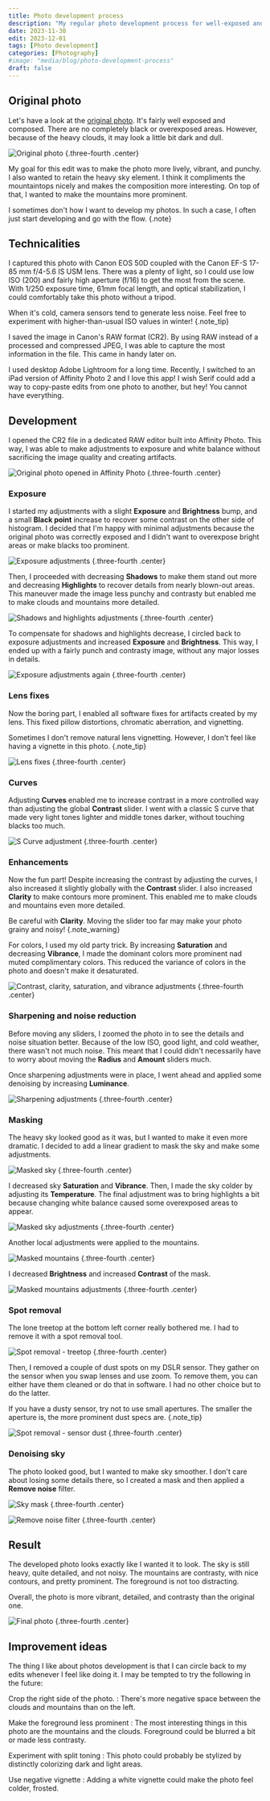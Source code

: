 ```yaml
---
title: Photo development process
description: "My regular photo development process for well-exposed and well-composed photographs."
date: 2023-11-30
edit: 2023-12-01
tags: [Photo development]
categories: [Photography]
#image: "media/blog/photo-development-process"
draft: false
---
```


## Original photo

Let's have a look at the [original photo](/media/blog/photo-development-process/original-photo.cr2). It's fairly well exposed and composed. There are no completely black or overexposed areas. However, because of the heavy clouds, it may look a little bit dark and dull.

![Original photo](media/blog/photo-development-process/original-photo.PNG)
{.three-fourth .center}

My goal for this edit was to make the photo more lively, vibrant, and punchy. I also wanted to retain the heavy sky element. I think it compliments the mountaintops nicely and makes the composition more interesting. On top of that, I wanted to make the mountains more prominent.

I sometimes don't how I want to develop my photos. In such a case, I often just start developing and go with the flow.
{.note}

## Technicalities

I captured this photo with Canon EOS 50D coupled with the Canon EF-S 17-85 mm f/4-5.6 IS USM lens. There was a plenty of light, so I could use low ISO (200) and fairly high aperture (f/16) to get the most from the scene. With 1/250 exposure time, 61mm focal length, and optical stabilization, I could comfortably take this photo without a tripod.

When it's cold, camera sensors tend to generate less noise. Feel free to experiment with higher-than-usual ISO values in winter!
{.note_tip}

I saved the image in Canon's RAW format (CR2). By using RAW instead of a processed and compressed JPEG, I was able to capture the most information in the file. This came in handy later on.

I used desktop Adobe Lightroom for a long time. Recently, I switched to an iPad version of Affinity Photo 2 and I love this app! I wish Serif could add a way to copy-paste edits from one photo to another, but hey! You cannot have everything.

## Development

I opened the CR2 file in a dedicated RAW editor built into Affinity Photo. This way, I was able to make adjustments to exposure and white balance without sacrificing the image quality and creating artifacts.

![Original photo opened in Affinity Photo](media/blog/photo-development-process/affinity-photo-1.PNG)
{.three-fourth .center}

### Exposure

I started my adjustments with a slight **Exposure** and **Brightness** bump, and a small **Black point** increase to recover some contrast on the other side of histogram. I decided that I'm happy with minimal adjustments because the original photo was correctly exposed and I didn't want to overexpose bright areas or make blacks too prominent.

![Exposure adjustments](media/blog/photo-development-process/affinity-photo-2.PNG)
{.three-fourth .center}

Then, I proceeded with decreasing **Shadows** to make them stand out more and decreasing **Highlights** to recover details from nearly blown-out areas. This maneuver made the image less punchy and contrasty but enabled me to make clouds and mountains more detailed.

![Shadows and highlights adjustments](media/blog/photo-development-process/affinity-photo-3.PNG)
{.three-fourth .center}

To compensate for shadows and highlights decrease, I circled back to exposure adjustments and increased **Exposure** and **Brightness**. This way, I ended up with a fairly punch and contrasty image, without any major losses in details.

![Exposure adjustments again](media/blog/photo-development-process/affinity-photo-4.PNG)
{.three-fourth .center}

### Lens fixes

Now the boring part, I enabled all software fixes for artifacts created by my lens. This fixed pillow distortions, chromatic aberration, and vignetting.

Sometimes I don't remove natural lens vignetting. However, I don't feel like having a vignette in this photo.
{.note_tip}

![Lens fixes](media/blog/photo-development-process/affinity-photo-5.PNG)
{.three-fourth .center}

### Curves

Adjusting **Curves** enabled me to increase contrast in a more controlled way than adjusting the global **Contrast** slider. I went with a classic S curve that made very light tones lighter and middle tones darker, without touching blacks too much.

![S Curve adjustment](media/blog/photo-development-process/affinity-photo-6.PNG)
{.three-fourth .center}

### Enhancements

Now the fun part! Despite increasing the contrast by adjusting the curves, I also increased it slightly globally with the **Contrast** slider. I also increased **Clarity** to make contours more prominent. This enabled me to make clouds and mountains even more detailed.

Be careful with **Clarity**. Moving the slider too far may make your photo grainy and noisy!
{.note_warning}

For colors, I used my old party trick. By increasing **Saturation** and decreasing **Vibrance**, I made the dominant colors more prominent nad muted complimentary colors. This reduced the variance of colors in the photo and doesn't make it desaturated.

![Contrast, clarity, saturation, and vibrance adjustments](media/blog/photo-development-process/affinity-photo-7.PNG)
{.three-fourth .center}

### Sharpening and noise reduction

Before moving any sliders, I zoomed the photo in to see the details and noise situation better. Because of the low ISO, good light, and cold weather, there wasn't not much noise. This meant that I could didn't necessarily have to worry about moving the **Radius** and **Amount** sliders much.  

Once sharpening adjustments were in place, I went ahead and applied some denoising by increasing **Luminance**.

![Sharpening adjustments](media/blog/photo-development-process/affinity-photo-8.PNG)
{.three-fourth .center}

### Masking

The heavy sky looked good as it was, but I wanted to make it even more dramatic. I decided to add a linear gradient to mask the sky and make some adjustments.

![Masked sky](media/blog/photo-development-process/affinity-photo-9.PNG)
{.three-fourth .center}

I decreased sky **Saturation** and **Vibrance**. Then, I made the sky colder by adjusting its **Temperature**. The final adjustment was to bring highlights a bit because changing white balance caused some overexposed areas to appear.

![Masked sky adjustments](media/blog/photo-development-process/affinity-photo-10.PNG)
{.three-fourth .center}

Another local adjustments were applied to the mountains.

![Masked mountains](media/blog/photo-development-process/affinity-photo-11.PNG)
{.three-fourth .center}

I decreased **Brightness** and increased **Contrast** of the mask.

![Masked mountains adjustments](media/blog/photo-development-process/affinity-photo-12.PNG)
{.three-fourth .center}

### Spot removal

The lone treetop at the bottom left corner really bothered me. I had to remove it with a spot removal tool.

![Spot removal - treetop](media/blog/photo-development-process/affinity-photo-13.PNG)
{.three-fourth .center}

Then, I removed a couple of dust spots on my DSLR sensor. They gather on the sensor when you swap lenses and use zoom. To remove them, you can either have them cleaned or do that in software. I had no other choice but to do the latter.

If you have a dusty sensor, try not to use small apertures. The smaller the aperture is, the more prominent dust specs are.
{.note_tip}

![Spot removal - sensor dust](media/blog/photo-development-process/affinity-photo-14.PNG)
{.three-fourth .center}

### Denoising sky

The photo looked good, but I wanted to make sky smoother. I don't care about losing some details there, so I created a mask and then applied a **Remove noise** filter.

![Sky mask](media/blog/photo-development-process/affinity-photo-15.PNG)
{.three-fourth .center}

![Remove noise filter](media/blog/photo-development-process/affinity-photo-16.PNG)
{.three-fourth .center}

## Result

The developed photo looks exactly like I wanted it to look. The sky is still heavy, quite detailed, and not noisy. The mountains are contrasty, with nice contours, and pretty prominent. The foreground is not too distracting.

Overall, the photo is more vibrant, detailed, and contrasty than the original one.

![Final photo](media/blog/photo-development-process/final-photo.jpg)
{.three-fourth .center}

## Improvement ideas

The thing I like about photos development is that I can circle back to my edits whenever I feel like doing it. I may be tempted to try the following in the future:

Crop the right side of the photo.
: There's more negative space between the clouds and mountains than on the left.

Make the foreground less prominent
: The most interesting things in this photo are the mountains and the clouds. Foreground could be blurred a bit or made less contrasty.

Experiment with split toning
: This photo could probably be stylized by distinctly colorizing dark and light areas.

Use negative vignette
: Adding a white vignette could make the photo feel colder, frosted.
